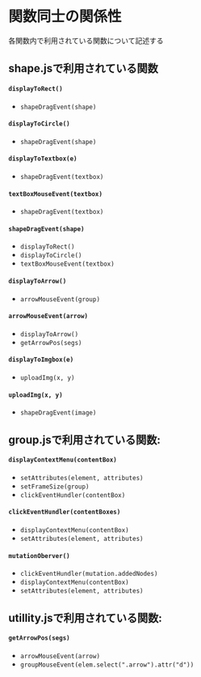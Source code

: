 # 関数同士の関係性
各関数内で利用されている関数について記述する

## shape.jsで利用されている関数

####  `displayToRect()`
  - `shapeDragEvent(shape)`

####  `displayToCircle()`
  - `shapeDragEvent(shape)`

####  `displayToTextbox(e)`
  - `shapeDragEvent(textbox)`

####  `textBoxMouseEvent(textbox)`
  - `shapeDragEvent(textbox)`

####  `shapeDragEvent(shape)`
 - `displayToRect()`
 - `displayToCircle()`
 - `textBoxMouseEvent(textbox)`

####  `displayToArrow()`
 - `arrowMouseEvent(group)`

####  `arrowMouseEvent(arrow)`
  - `displayToArrow()`
  - `getArrowPos(segs)`

####  `displayToImgbox(e)`
  - `uploadImg(x, y)`

####  `uploadImg(x, y)`

  - `shapeDragEvent(image)`

## group.jsで利用されている関数:

####  `displayContextMenu(contentBox)`
  - `setAttributes(element, attributes)`
  - `setFrameSize(group)`
  - `clickEventHundler(contentBox)`

####  `clickEventHundler(contentBoxes)`
  - `displayContextMenu(contentBox)`
  - `setAttributes(element, attributes)`

####  `mutationOberver()`
  - `clickEventHundler(mutation.addedNodes)`
  - `displayContextMenu(contentBox)`
  - `setAttributes(element, attributes)`
## utillity.jsで利用されている関数:
####  `getArrowPos(segs)`
  - `arrowMouseEvent(arrow)`
  - `groupMouseEvent(elem.select(".arrow").attr("d"))`


